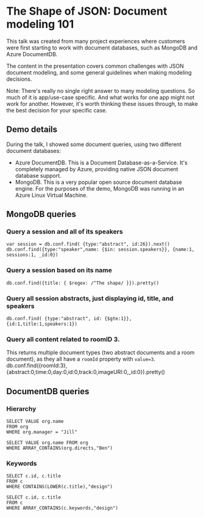 # The Shape of JSON: Document modeling 101

This talk was created from many project experiences where customers were first starting to work with
document databases, such as MongoDB and Azure DocumentDB.

The content in the presentation covers common challenges with JSON document modeling, and some general
guidelines when making modeling decisions.

Note: There's really no single right answer to
many modeling questions. So much of it is app/use-case specific. And what works for
one app might not work for another. However, it's worth thinking these issues through,
to make the best decision for your specific case.

## Demo details

During the talk, I showed some document queries, using two different document databases:

 - Azure DocumentDB. This is a Document Database-as-a-Service. It's completely managed by Azure, providing
 native JSON document database support.
 - MongoDB. This is a very popular open source document database engine. For the purposes
 of the demo, MongoDB was running in an Azure Linux Virtual Machine.

## MongoDB queries

### Query a session and all of its speakers
    var session = db.conf.find( {type:"abstract", id:26}).next()
    db.conf.find({type:"speaker",name: {$in: session.speakers}}, {name:1, sessions:1, _id:0})

### Query a session based on its name
    db.conf.find({title: { $regex: /^The shape/ }}).pretty()

### Query all session abstracts, just displaying id, title, and speakers
    db.conf.find( {type:"abstract", id: {$gte:1}},{id:1,title:1,speakers:1})

### Query all content related to roomID 3.

This returns multiple document types (two abstract documents and a room document), as they all have a `roomId` property with `value=3`.
    db.conf.find({roomId:3},{abstract:0,time:0,day:0,id:0,track:0,imageURI:0,_id:0}).pretty()

## DocumentDB queries

### Hierarchy

    SELECT VALUE org.name
    FROM org
    WHERE org.manager = "Jill"

    SELECT VALUE org.name FROM org
    WHERE ARRAY_CONTAINS(org.directs,"Ben")

### Keywords

    SELECT c.id, c.title
    FROM c
    WHERE CONTAINS(LOWER(c.title),"design")

    SELECT c.id, c.title
    FROM c
    WHERE ARRAY_CONTAINS(c.keywords,"design")

